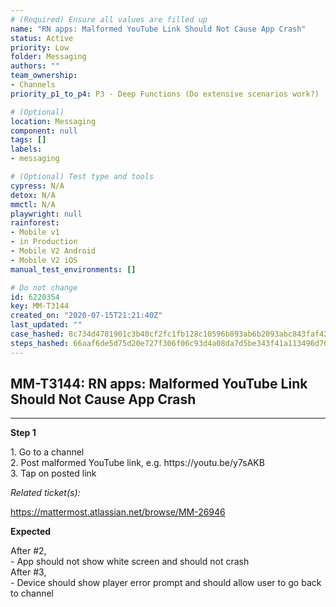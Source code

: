 ```yaml
---
# (Required) Ensure all values are filled up
name: "RN apps: Malformed YouTube Link Should Not Cause App Crash"
status: Active
priority: Low
folder: Messaging
authors: ""
team_ownership: 
- Channels
priority_p1_to_p4: P3 - Deep Functions (Do extensive scenarios work?)

# (Optional)
location: Messaging
component: null
tags: []
labels: 
- messaging

# (Optional) Test type and tools
cypress: N/A
detox: N/A
mmctl: N/A
playwright: null
rainforest: 
- Mobile v1
- in Production
- Mobile V2 Android
- Mobile V2 iOS
manual_test_environments: []

# Do not change
id: 6220354
key: MM-T3144
created_on: "2020-07-15T21:21:40Z"
last_updated: ""
case_hashed: 8c734d4781901c3b40cf2fc1fb128c10596b893ab6b2093abc843faf421cd6564e22f8ddb91bbbf7f4cd131dd98d8a39
steps_hashed: 66aaf6de5d75d20e727f306f06c93d4a08da7d5be343f41a113496d7029b756c1e76531e40bfdcd76a1f86159c132bbe
---
```


<!-- (Auto-generated) Based on frontmatter's "key" and "name" -->

## MM-T3144: RN apps: Malformed YouTube Link Should Not Cause App Crash

---

**Step 1**

1\. Go to a channel\
2\. Post malformed YouTube link, e.g. https\://youtu.be/y7sAKB\
3\. Tap on posted link

_Related ticket(s):_

<https://mattermost.atlassian.net/browse/MM-26946>

**Expected**

After #2,\
\- App should not show white screen and should not crash\
After #3,\
\- Device should show player error prompt and should allow user to go back to channel
